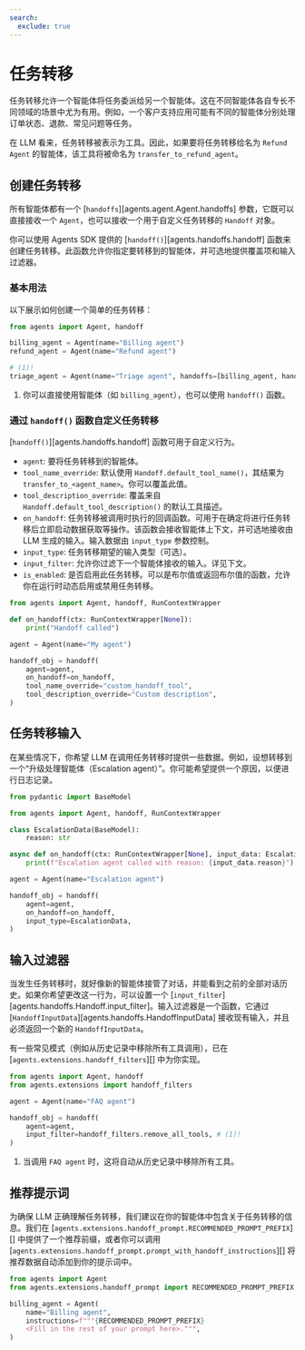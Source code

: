 ```yaml
---
search:
  exclude: true
---
```

# 任务转移

任务转移允许一个智能体将任务委派给另一个智能体。这在不同智能体各自专长不同领域的场景中尤为有用。例如，一个客户支持应用可能有不同的智能体分别处理订单状态、退款、常见问题等任务。

在 LLM 看来，任务转移被表示为工具。因此，如果要将任务转移给名为 `Refund Agent` 的智能体，该工具将被命名为 `transfer_to_refund_agent`。

## 创建任务转移

所有智能体都有一个 [`handoffs`][agents.agent.Agent.handoffs] 参数，它既可以直接接收一个 `Agent`，也可以接收一个用于自定义任务转移的 `Handoff` 对象。

你可以使用 Agents SDK 提供的 [`handoff()`][agents.handoffs.handoff] 函数来创建任务转移。此函数允许你指定要转移到的智能体，并可选地提供覆盖项和输入过滤器。

### 基本用法

以下展示如何创建一个简单的任务转移：

```python
from agents import Agent, handoff

billing_agent = Agent(name="Billing agent")
refund_agent = Agent(name="Refund agent")

# (1)!
triage_agent = Agent(name="Triage agent", handoffs=[billing_agent, handoff(refund_agent)])
```

1. 你可以直接使用智能体（如 `billing_agent`），也可以使用 `handoff()` 函数。

### 通过 `handoff()` 函数自定义任务转移

[`handoff()`][agents.handoffs.handoff] 函数可用于自定义行为。

- `agent`: 要将任务转移到的智能体。
- `tool_name_override`: 默认使用 `Handoff.default_tool_name()`，其结果为 `transfer_to_<agent_name>`。你可以覆盖此值。
- `tool_description_override`: 覆盖来自 `Handoff.default_tool_description()` 的默认工具描述。
- `on_handoff`: 任务转移被调用时执行的回调函数。可用于在确定将进行任务转移后立即启动数据获取等操作。该函数会接收智能体上下文，并可选地接收由 LLM 生成的输入。输入数据由 `input_type` 参数控制。
- `input_type`: 任务转移期望的输入类型（可选）。
- `input_filter`: 允许你过滤下一个智能体接收的输入。详见下文。
- `is_enabled`: 是否启用此任务转移。可以是布尔值或返回布尔值的函数，允许你在运行时动态启用或禁用任务转移。

```python
from agents import Agent, handoff, RunContextWrapper

def on_handoff(ctx: RunContextWrapper[None]):
    print("Handoff called")

agent = Agent(name="My agent")

handoff_obj = handoff(
    agent=agent,
    on_handoff=on_handoff,
    tool_name_override="custom_handoff_tool",
    tool_description_override="Custom description",
)
```

## 任务转移输入

在某些情况下，你希望 LLM 在调用任务转移时提供一些数据。例如，设想转移到一个“升级处理智能体（Escalation agent）”。你可能希望提供一个原因，以便进行日志记录。

```python
from pydantic import BaseModel

from agents import Agent, handoff, RunContextWrapper

class EscalationData(BaseModel):
    reason: str

async def on_handoff(ctx: RunContextWrapper[None], input_data: EscalationData):
    print(f"Escalation agent called with reason: {input_data.reason}")

agent = Agent(name="Escalation agent")

handoff_obj = handoff(
    agent=agent,
    on_handoff=on_handoff,
    input_type=EscalationData,
)
```

## 输入过滤器

当发生任务转移时，就好像新的智能体接管了对话，并能看到之前的全部对话历史。如果你希望更改这一行为，可以设置一个 [`input_filter`][agents.handoffs.Handoff.input_filter]。输入过滤器是一个函数，它通过 [`HandoffInputData`][agents.handoffs.HandoffInputData] 接收现有输入，并且必须返回一个新的 `HandoffInputData`。

有一些常见模式（例如从历史记录中移除所有工具调用），已在 [`agents.extensions.handoff_filters`][] 中为你实现。

```python
from agents import Agent, handoff
from agents.extensions import handoff_filters

agent = Agent(name="FAQ agent")

handoff_obj = handoff(
    agent=agent,
    input_filter=handoff_filters.remove_all_tools, # (1)!
)
```

1. 当调用 `FAQ agent` 时，这将自动从历史记录中移除所有工具。

## 推荐提示词

为确保 LLM 正确理解任务转移，我们建议在你的智能体中包含关于任务转移的信息。我们在 [`agents.extensions.handoff_prompt.RECOMMENDED_PROMPT_PREFIX`][] 中提供了一个推荐前缀，或者你可以调用 [`agents.extensions.handoff_prompt.prompt_with_handoff_instructions`][] 将推荐数据自动添加到你的提示词中。

```python
from agents import Agent
from agents.extensions.handoff_prompt import RECOMMENDED_PROMPT_PREFIX

billing_agent = Agent(
    name="Billing agent",
    instructions=f"""{RECOMMENDED_PROMPT_PREFIX}
    <Fill in the rest of your prompt here>.""",
)
```